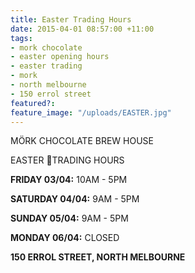 ```yaml
---
title: Easter Trading Hours
date: 2015-04-01 08:57:00 +11:00
tags:
- mork chocolate
- easter opening hours
- easter trading
- mork
- north melbourne
- 150 errol street
featured?:
feature_image: "/uploads/EASTER.jpg"
---
```


MÖRK CHOCOLATE BREW HOUSE

EASTER TRADING HOURS

**FRIDAY 03/04:** 10AM - 5PM

**SATURDAY 04/04:** 9AM - 5PM

**SUNDAY 05/04:** 9AM - 5PM

**MONDAY 06/04:** CLOSED

**150 ERROL STREET, NORTH MELBOURNE**
